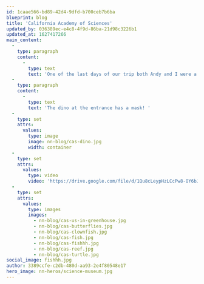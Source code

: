 ```yaml
---
id: 1caae566-bd89-42d4-9dfd-b700ceb7b6ba
blueprint: blog
title: 'California Academy of Sciences'
updated_by: 036389ec-e4c8-4f9d-86ba-21d98c3226b1
updated_at: 1627417266
main_content:
  -
    type: paragraph
    content:
      -
        type: text
        text: 'One of the last days of our trip both Andy and I were a little stir crazy, so we went to the science museum. '
  -
    type: paragraph
    content:
      -
        type: text
        text: 'The dino at the entrance has a mask! '
  -
    type: set
    attrs:
      values:
        type: image
        image: nn-blog/cas-dino.jpg
        width: container
  -
    type: set
    attrs:
      values:
        type: video
        video: 'https://drive.google.com/file/d/1Qu8cLeypHzLCcPw8-OY6bJK0v2Li5zPL/preview'
  -
    type: set
    attrs:
      values:
        type: images
        images:
          - nn-blog/cas-us-in-greenhouse.jpg
          - nn-blog/cas-butterflies.jpg
          - nn-blog/cas-clownfish.jpg
          - nn-blog/cas-fish.jpg
          - nn-blog/cas-fishhh.jpg
          - nn-blog/cas-reef.jpg
          - nn-blog/cas-turtle.jpg
social_image: fishhh.jpg
author: 3389ccfe-c2db-480d-aa93-2e4f80548e17
hero_image: nn-heros/science-museum.jpg
---
```

